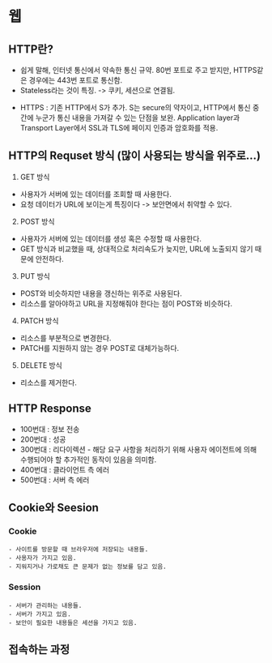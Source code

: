 # 웹

## HTTP란?
 - 쉽게 말해, 인터넷 통신에서 약속한 통신 규약. 80번 포트로 주고 받지만, HTTPS같은 경우에는 443번 포트로 통신함.
 - Stateless라는 것이 특징. -> 쿠키, 세션으로 연결됨. 

 * HTTPS : 기존 HTTP에서 S가 추가. S는 secure의 약자이고, HTTP에서 통신 중간에 누군가 통신 내용을 가져갈 수 있는 단점을 보완. Application layer과 Transport Layer에서 SSL과 TLS에 페이지 인증과 암호화를 적용.

## HTTP의 Requset 방식 (많이 사용되는 방식을 위주로...)
1. GET 방식
 - 사용자가 서버에 있는 데이터를 조회할 때 사용한다. 
 - 요청 데이터가 URL에 보이는게 특징이다 -> 보안면에서 취약할 수 있다. 
2. POST 방식
 - 사용자가 서버에 있는 데이터를 생성 혹은 수정할 때 사용한다.  
 - GET 방식과 비교했을 때, 상대적으로 처리속도가 늦지만, URL에 노출되지 않기 때문에 안전하다. 
3. PUT 방식
 - POST와 비슷하지만 내용을 갱신하는 위주로 사용된다. 
 - 리소스를 알아야하고 URL을 지정해줘야 한다는 점이 POST와 비슷하다.
4. PATCH 방식
 - 리소스를 부분적으로 변경한다. 
 - PATCH를 지원하지 않는 경우 POST로 대체가능하다.
5. DELETE 방식
 - 리소스를 제거한다.

## HTTP Response
 - 100번대 : 정보 전송
 - 200번대 : 성공
 - 300번대 : 리다이렉션 - 해당 요구 사항을 처리하기 위해 사용자 에이전트에 의해 수행되어야 할 추가적인 동작이 있음을 의미함. 
 - 400번대 : 클라이언트 측 에러
 - 500번대 : 서버 측 에러 

## Cookie와 Seesion
 ### Cookie
	- 사이트를 방문할 때 브라우저에 저장되는 내용들. 
	- 사용자가 가지고 있음.
	- 지워지거나 가로채도 큰 문제가 없는 정보를 담고 있음.  

 ### Session
	- 서버가 관리하는 내용들.
	- 서버가 가지고 있음.
	- 보안이 필요한 내용들은 세션을 가지고 있음. 

## 접속하는 과정


